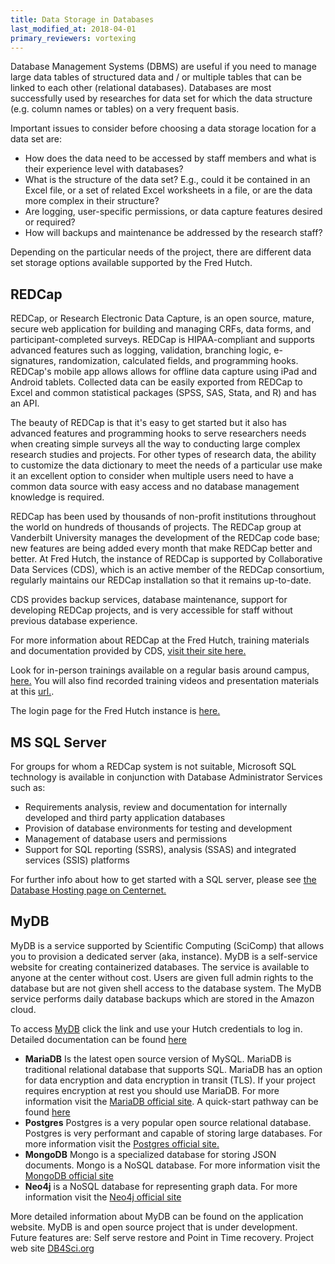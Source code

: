 ```yaml
---
title: Data Storage in Databases
last_modified_at: 2018-04-01
primary_reviewers: vortexing
---
```


Database Management Systems (DBMS) are useful if you need to manage large data tables of structured data and / or multiple tables that can be linked to each other (relational databases). Databases are most successfully used by researches for data set for which the data structure (e.g. column names or tables) on a very frequent basis.  

Important issues to consider before choosing a data storage location for a data set are:
- How does the data need to be accessed by staff members and what is their experience level with databases?
- What is the structure of the data set?  E.g., could it be contained in an Excel file, or a set of related Excel worksheets in a file, or are the data more complex in their structure?
- Are logging, user-specific permissions, or data capture features desired or required?
- How will backups and maintenance be addressed by the research staff?

Depending on the particular needs of the project, there are different data set storage options available supported by the Fred Hutch.  

## REDCap
REDCap, or Research Electronic Data Capture, is an open source, mature, secure web application for building and managing CRFs, data forms, and participant-completed surveys. REDCap is HIPAA-compliant and supports advanced features such as logging, validation, branching logic, e-signatures, randomization, calculated fields, and programming hooks. REDCap's mobile app allows allows for offline data capture using iPad and Android tablets. Collected data can be easily exported from REDCap to Excel and common statistical packages (SPSS, SAS, Stata, and R) and has an API.

The beauty of REDCap is that it's easy to get started but it also has advanced features and programming hooks to serve researchers needs when creating simple surveys all the way to conducting large complex research studies and projects.  For other types of research data, the ability to customize the data dictionary to meet the needs of a particular use make it an excellent option to consider when multiple users need to have a common data source with easy access and no database management knowledge is required.  

REDCap has been used by thousands of non-profit institutions throughout the world on hundreds of thousands of projects. The REDCap group at Vanderbilt University manages the development of the REDCap code base; new features are being added every month that make REDCap better and better. At Fred Hutch, the instance of REDCap is supported by Collaborative Data Services (CDS), which is an active member of the REDCap consortium, regularly maintains our REDCap installation so that it remains up-to-date.

CDS provides backup services, database maintenance, support for developing REDCap projects, and is very accessible for staff without previous database experience.  

For more information about REDCap at the Fred Hutch, training materials and documentation provided by CDS, [visit their site here.](http://research.fhcrc.org/cds/en/redcap.html)  

Look for in-person trainings available on a regular basis around campus, [here.](http://research.fhcrc.org/cds/en/redcap-training.html) You will also find recorded training videos and presentation materials at this [url.](http://research.fhcrc.org/cds/en/redcap-training.html).

The login page for the Fred Hutch instance is [here.](http://redcap.fredhutch.org/)

## MS SQL Server
For groups for whom a REDCap system is not suitable, Microsoft SQL technology is available in conjunction with Database Administrator Services such as:

- Requirements analysis, review and documentation for internally developed and third party application databases
- Provision of database environments for testing and development
- Management of database users and permissions
- Support for SQL reporting (SSRS), analysis (SSAS) and integrated services (SSIS) platforms

For further info about how to get started with a SQL server, please see [the Database Hosting page on Centernet.](https://centernet.fredhutch.org/cn/u/center-it/services/database_hosting.html)


## MyDB

MyDB is a service supported by Scientific Computing (SciComp) that allows you to provision a dedicated server (aka, instance).  MyDB is a self-service website for creating containerized databases. The service is available to anyone at the center without cost. Users are given full admin rights to the database but are not given shell access to the database system. The MyDB service performs daily database backups which are stored in the Amazon cloud.

To access [MyDB](https://mydb.fredhutch.org/) click the link and use your Hutch credentials to log in.  Detailed documentation can be found [here](/compdemos/mydb/)

- **MariaDB** Is the latest open source version of MySQL. MariaDB is traditional
relational database that supports SQL. MariaDB has an option
for data encryption and data encryption in transit (TLS).  If your project
requires encryption at rest you should use MariaDB. For more information
visit the [MariaDB official site](https://mariadb.org).  A quick-start pathway can be found [here](/pathways/path-mydb-mariadb/)
- **Postgres** Postgres is a very popular open source relational database.
Postgres is very performant and capable of storing large databases. For more information
visit the [Postgres official site.](https://www.postgresql.org)
- **MongoDB** Mongo is a specialized database for storing JSON documents. Mongo
is a NoSQL database. For more information
visit the [MongoDB official site](https://mongodb.com/)
- **Neo4j** is a NoSQL database for representing graph data. For more information
visit the [Neo4j official site](https://neo4j.com)

More detailed information about MyDB can be found on the application website. MyDB is and open source project that is under development.
Future features are: Self serve restore
and Point in Time recovery. Project web site [DB4Sci.org](http://db4sci.org)
